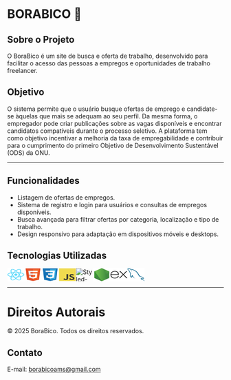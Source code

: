 # BORABICO 💼

## Sobre o Projeto
O BoraBico é um site de busca e oferta de trabalho, desenvolvido para facilitar o acesso das pessoas a empregos e oportunidades de trabalho freelancer.

## Objetivo
O sistema permite que o usuário busque ofertas de emprego e candidate-se àquelas que mais se adequam ao seu perfil. Da mesma forma, o empregador pode criar publicações sobre as vagas disponíveis e encontrar candidatos compatíveis durante o processo seletivo. A plataforma tem como objetivo incentivar a melhoria da taxa de empregabilidade e contribuir para o cumprimento do primeiro Objetivo de Desenvolvimento Sustentável (ODS) da ONU.

***

## Funcionalidades
- Listagem de ofertas de empregos.
- Sistema de registro e login para usuários e consultas de empregos disponíveis.
- Busca avançada para filtrar ofertas por categoria, localização e tipo de trabalho.
- Design responsivo para adaptação em dispositivos móveis e desktops.  

## Tecnologias Utilizadas

<div style="display: flex;">
<img align="center" alt="React" height="30" width="40" src="https://raw.githubusercontent.com/devicons/devicon/master/icons/react/react-original.svg">
<img align="center" alt="HTML" height="30" width="40" src="https://raw.githubusercontent.com/devicons/devicon/master/icons/html5/html5-original.svg">
<img align="center" alt="CSS" height="30" width="40" src="https://raw.githubusercontent.com/devicons/devicon/master/icons/css3/css3-original.svg">
<img align="center" alt="JavaScript" height="30" width="40" src="https://raw.githubusercontent.com/devicons/devicon/master/icons/javascript/javascript-original.svg">
<img align="center" alt="Styled-Components" height="30" width="40" src="https://raw.githubusercontent.com/styled-components/brand/master/styled-components.png">
<img align="center" alt="Node.js" height="30" width="40" src="https://raw.githubusercontent.com/devicons/devicon/master/icons/nodejs/nodejs-original.svg">
<img align="center" alt="Express" height="30" width="40" src="https://raw.githubusercontent.com/devicons/devicon/master/icons/express/express-original.svg">
<img align="center" alt="MySQL" height="30" width="40" src="https://raw.githubusercontent.com/devicons/devicon/master/icons/mysql/mysql-original.svg">
</div>

---

# Direitos Autorais
© 2025 BoraBico. Todos os direitos reservados.

## Contato 
E-mail: borabicoams@gmail.com 
